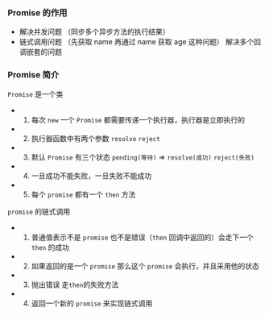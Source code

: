 ### Promise 的作用

- 解决并发问题 （同步多个异步方法的执行结果）
- 链式调用问题 （先获取 name 再通过 name 获取 age 这种问题） 解决多个回调嵌套的问题

### Promise 简介

`Promise` 是一个类

- 1. 每次 `new` 一个 `Promise` 都需要传递一个执行器，执行器是立即执行的
- 2. 执行器函数中有两个参数 `resolve` `reject`
- 3. 默认 `Promise` 有三个状态 `pending(等待)` => `resolve(成功)` `reject(失败)`
- 4. 一旦成功不能失败，一旦失败不能成功
- 5. 每个 `promise` 都有一个 `then` 方法

`promise` 的链式调用

- 1. 普通值表示不是 `promise` 也不是错误（`then` 回调中返回的）会走下一个 `then` 的成功
- 2. 如果返回的是一个 `promise` 那么这个 `promise` 会执行，并且采用他的状态
- 3. 抛出错误 走`then`的失败方法
- 4. 返回一个新的 `promise` 来实现链式调用
